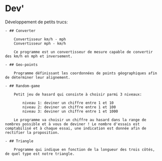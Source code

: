 # Dev'

Développement de petits trucs:

    - ## Converter

        Convertisseur km/h - mph
        Convertisseur mph - km/h

        Ce programme est un convertisseur de mesure capable de convertir des km/h en mph et inversement.

    - ## Geo-points

        Programme définissant les coordonnées de points géographiques afin de déterminer leur alignement.     

    - ## Random-game

        Petit jeu de hasard qui consiste à choisir parmi 3 niveaux:

            niveau 1: deviner un chiffre entre 1 et 10
            niveau 2: deviner un chiffre entre 1 et 100
            niveau 3: deviner un chiffre entre 1 et 1000

        Le programme va choisir un chiffre au hasard dans la range de nombres possible et à vous de deviner ! Le nombre d'essais est comptabilisé et à chaque essai, une indication est donnée afin de rectifier la proposition.   

    - ## Triangle

        Programme qui indique en fonction de la longueur des trois côtés, de quel type est notre triangle.    

    
